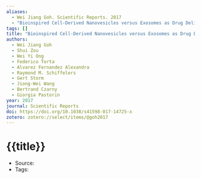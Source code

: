 ```yaml
---
aliases:
  - Wei Jiang Goh. Scientific Reports. 2017
  - "Bioinspired Cell-Derived Nanovesicles versus Exosomes as Drug Delivery Systems: a Cost-Effective Alternative"
tags: []
title: "Bioinspired Cell-Derived Nanovesicles versus Exosomes as Drug Delivery Systems: a Cost-Effective Alternative"
authors:
  - Wei Jiang Goh
  - Shui Zou
  - Wei Yi Ong
  - Federico Torta
  - Alvarez Fernandez Alexandra
  - Raymond M. Schiffelers
  - Gert Storm
  - Jiong-Wei Wang
  - Bertrand Czarny
  - Giorgia Pastorin
year: 2017
journal: Scientific Reports
doi: https://doi.org/10.1038/s41598-017-14725-x
zotero: zotero://select/items/@goh2017
---
```

<!-- START_TEMPLATE -->
# {{title}}

- Source:
- Tags: 
<!-- END_TEMPLATE -->